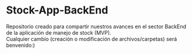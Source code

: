 # Stock-App-BackEnd
Repositorio creado para compartir nuestros avances en el sector BackEnd de la aplicación de manejo de stock (MVP).  
Cualquier cambio (creación o modificación de archivos/carpetas) será benvenido:)

 
